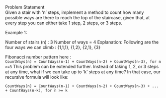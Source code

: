 Problem Statement <br>
Given a stair with ‘n’ steps, implement a method to count how many possible ways are there to reach the top of the staircase, given that, at every step you can either take 1 step, 2 steps, or 3 steps.

Example 1:

Number of stairs (n) : 3
Number of ways = 4
Explanation: Following are the four ways we can climb : {1,1,1}, {1,2}, {2,1}, {3}




Fibonacci number pattern here : <br>
 ```CountWays(n) = CountWays(n-1) + CountWays(n-2) + CountWays(n-3), for n >=3```
This problem can be extended further. Instead of taking 1, 2, or 3 steps at any time, what if we can take up to ‘k’ steps at any time? In that case, our recursive formula will look like:

```CountWays(n) = CountWays(n-1) + CountWays(n-2) + CountWays(n-3) + ... + CountWays(n-k), for n >= k```